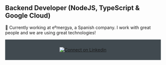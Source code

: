 ## Backend Developer (NodeJS, TypeScript & Google Cloud)

🔭 Currently working at eºmergya, a Spanish company. I work with great people and we are using great technologies! 


<div align="center" style="background:#414a50; padding: 25px 0;">
  <a href="https://www.linkedin.com/in/francisco-javier-abreu/">
    <img src="https://raw.githubusercontent.com/Iwi4a/iwi4a/master/assets/linkedin.svg" alt="Connect on Linkedin">
  </a>
</div>

<!--
**franabreu/franabreu** is a ✨ _special_ ✨ repository because its `README.md` (this file) appears on your GitHub profile.

Here are some ideas to get you started:

- 🔭 I’m currently working on ...
- 🌱 I’m currently learning ...
- 👯 I’m looking to collaborate on ...
- 🤔 I’m looking for help with ...
- 💬 Ask me about ...
- 📫 How to reach me: ...
- 😄 Pronouns: ...
- ⚡ Fun fact: ...
-->
